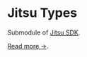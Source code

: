 # Jitsu Types

Submodule of [Jitsu SDK](https://github.com/jitsucom/jitsu-sdk).

[Read more →](https://github.com/jitsucom/jitsu-sdk).
